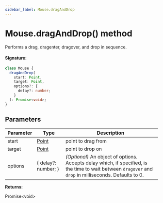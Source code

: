```yaml
---
sidebar_label: Mouse.dragAndDrop
---
```


# Mouse.dragAndDrop() method

Performs a drag, dragenter, dragover, and drop in sequence.

#### Signature:

```typescript
class Mouse {
  dragAndDrop(
    start: Point,
    target: Point,
    options?: {
      delay?: number;
    }
  ): Promise<void>;
}
```

## Parameters

| Parameter | Type                          | Description                                                                                                                                                                        |
| --------- | ----------------------------- | ---------------------------------------------------------------------------------------------------------------------------------------------------------------------------------- |
| start     | [Point](./puppeteer.point.md) | point to drag from                                                                                                                                                                 |
| target    | [Point](./puppeteer.point.md) | point to drop on                                                                                                                                                                   |
| options   | { delay?: number; }           | <i>(Optional)</i> An object of options. Accepts delay which, if specified, is the time to wait between <code>dragover</code> and <code>drop</code> in milliseconds. Defaults to 0. |

**Returns:**

Promise&lt;void&gt;
